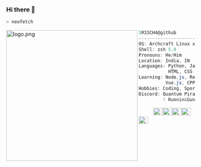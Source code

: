 ### Hi there 👋

<!--
**5R33CH4/5R33CH4** is a ✨ _special_ ✨ repository because its `README.md` (this file) appears on your GitHub profile.

Here are some ideas to get you started:

- 🔭 I’m currently working on ...
- 🌱 I’m currently learning ...
- 👯 I’m looking to collaborate on ...
- 🤔 I’m looking for help with ...
- 💬 Ask me about ...
- 📫 How to reach me: ...
- 😄 Pronouns: ...
- ⚡ Fun fact: ...
-->



```zsh
> neofetch
```

<img align="left" src="https://i.imgur.com/GlZKHMa.png" alt="logo.png" width="350" /> 

```csharp
5R33CH4@github
-------------------------
OS: Archcraft Linux x86_64
Shell: zsh 5.8
Pronouns: He/Him
Location: India, IN
Languages: Python, JavaScript,
           HTML, CSS
Learning: Node.js, React.js, MySQL,
          Vue.js, CPP
Hobbies: Coding, Sports, Gaming
Discord: Quantum Pirate#6968    ; 
         ! Runnin&Gunning#6969
```
<p align="left">
  &nbsp; &nbsp; &nbsp; &nbsp; &nbsp;
  <img alt="#474342" src="https://via.placeholder.com/15/474342/000000?text=+" width="25" height="20" /><img alt="#fbedf6" src="https://via.placeholder.com/15/fbedf6/000000?text=+" width="25" height="20" /><img alt="#c9594d" src="https://via.placeholder.com/15/c9594d/000000?text=+" width="25" height="20" /><img alt="#f8b9b2" src="https://via.placeholder.com/15/f8b9b2/000000?text=+" width="25" height="20" /><img alt="#ae9c9d" src="https://via.placeholder.com/15/ae9c9d/000000?text=+" width="25" height="20" />
</p>
